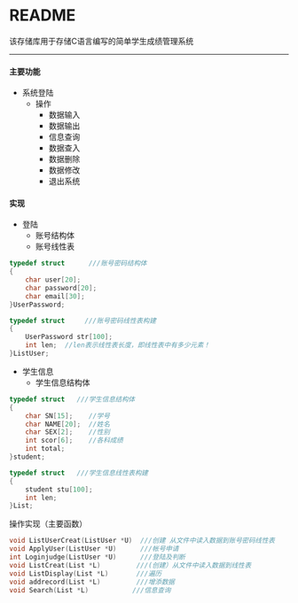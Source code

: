 # README
该存储库用于存储C语言编写的简单学生成绩管理系统
****

#### 主要功能
* 系统登陆
	* 操作
		* 数据输入 
		* 数据输出
		* 信息查询
		* 数据查入
		* 数据删除
		* 数据修改
		* 退出系统
	
#### 实现
* 登陆
	* 账号结构体
	*  账号线性表
	
```C
typedef struct      ///账号密码结构体
{
    char user[20];
    char password[20];
    char email[30];
}UserPassword;

typedef struct     ///账号密码线性表构建
{
    UserPassword str[100];
    int len;  //len表示线性表长度，即线性表中有多少元素！
}ListUser;
```
* 学生信息
	* 学生信息结构体
```C
typedef struct   ///学生信息结构体
{
    char SN[15];    //学号
    char NAME[20];  //姓名
    char SEX[2];    //性别
    int scor[6];    //各科成绩
    int total;
}student;

typedef struct   ///学生信息线性表构建
{
    student stu[100];
    int len;
}List;
```
操作实现（主要函数）
```C
void ListUserCreat(ListUser *U)  ///创建 从文件中读入数据到账号密码线性表
void ApplyUser(ListUser *U)      ///帐号申请
int Loginjudge(ListUser *U)      ///登陆及判断
void ListCreat(List *L)         ///(创建）从文件中读入数据到线性表
void ListDisplay(List *L)       ///遍历
void addrecord(List *L)         ///增添数据
void Search(List *L)           ///信息查询
```
	 
